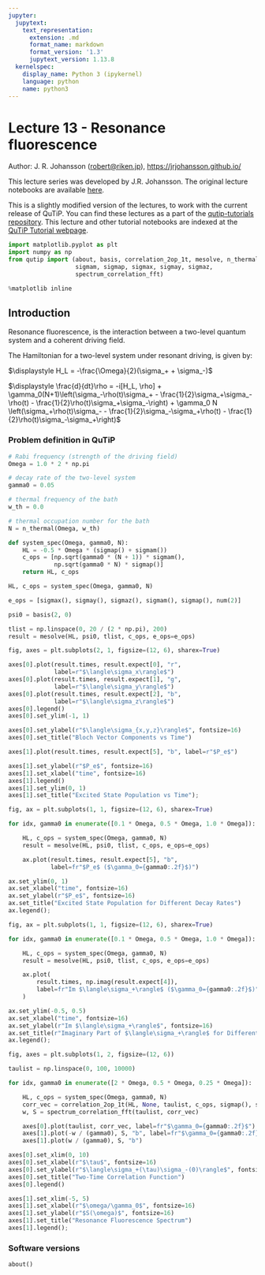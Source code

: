 ```yaml
---
jupyter:
  jupytext:
    text_representation:
      extension: .md
      format_name: markdown
      format_version: '1.3'
      jupytext_version: 1.13.8
  kernelspec:
    display_name: Python 3 (ipykernel)
    language: python
    name: python3
---
```


# Lecture 13 - Resonance fluorescence


Author: J. R. Johansson (robert@riken.jp), https://jrjohansson.github.io/

This lecture series was developed by J.R. Johansson. The original lecture notebooks are available [here](https://github.com/jrjohansson/qutip-lectures).

This is a slightly modified version of the lectures, to work with the current release of QuTiP. You can find these lectures as a part of the [qutip-tutorials repository](https://github.com/qutip/qutip-tutorials). This lecture and other tutorial notebooks are indexed at the [QuTiP Tutorial webpage](https://qutip.org/tutorials.html).

```python
import matplotlib.pyplot as plt
import numpy as np
from qutip import (about, basis, correlation_2op_1t, mesolve, n_thermal, num,
                   sigmam, sigmap, sigmax, sigmay, sigmaz,
                   spectrum_correlation_fft)

%matplotlib inline
```

<!-- #region -->
## Introduction

Resonance fluorescence, is the interaction between a two-level quantum system and a coherent driving field.

The Hamiltonian for a two-level system under resonant driving, is given by:

$\displaystyle H_L = -\frac{\Omega}{2}(\sigma_+ + \sigma_-)$


$\displaystyle \frac{d}{dt}\rho = -i[H_L, \rho] + \gamma_0(N+1)\left(\sigma_-\rho(t)\sigma_+ - \frac{1}{2}\sigma_+\sigma_-\rho(t) - \frac{1}{2}\rho(t)\sigma_+\sigma_-\right) + \gamma_0 N \left(\sigma_+\rho(t)\sigma_- - \frac{1}{2}\sigma_-\sigma_+\rho(t) - \frac{1}{2}\rho(t)\sigma_-\sigma_+\right)$

<!-- #endregion -->

### Problem definition in QuTiP

```python
# Rabi frequency (strength of the driving field)
Omega = 1.0 * 2 * np.pi
```

```python
# decay rate of the two-level system
gamma0 = 0.05

# thermal frequency of the bath
w_th = 0.0

# thermal occupation number for the bath
N = n_thermal(Omega, w_th)
```

```python
def system_spec(Omega, gamma0, N):
    HL = -0.5 * Omega * (sigmap() + sigmam())
    c_ops = [np.sqrt(gamma0 * (N + 1)) * sigmam(),
             np.sqrt(gamma0 * N) * sigmap()]
    return HL, c_ops
```

```python
HL, c_ops = system_spec(Omega, gamma0, N)
```

```python
e_ops = [sigmax(), sigmay(), sigmaz(), sigmam(), sigmap(), num(2)]
```

```python
psi0 = basis(2, 0)
```

```python
tlist = np.linspace(0, 20 / (2 * np.pi), 200)
result = mesolve(HL, psi0, tlist, c_ops, e_ops=e_ops)
```

```python
fig, axes = plt.subplots(2, 1, figsize=(12, 6), sharex=True)

axes[0].plot(result.times, result.expect[0], "r",
             label=r"$\langle\sigma_x\rangle$")
axes[0].plot(result.times, result.expect[1], "g",
             label=r"$\langle\sigma_y\rangle$")
axes[0].plot(result.times, result.expect[2], "b",
             label=r"$\langle\sigma_z\rangle$")
axes[0].legend()
axes[0].set_ylim(-1, 1)

axes[0].set_ylabel(r"$\langle\sigma_{x,y,z}\rangle$", fontsize=16)
axes[0].set_title("Bloch Vector Components vs Time")

axes[1].plot(result.times, result.expect[5], "b", label=r"$P_e$")

axes[1].set_ylabel(r"$P_e$", fontsize=16)
axes[1].set_xlabel("time", fontsize=16)
axes[1].legend()
axes[1].set_ylim(0, 1)
axes[1].set_title("Excited State Population vs Time");
```

```python
fig, ax = plt.subplots(1, 1, figsize=(12, 6), sharex=True)

for idx, gamma0 in enumerate([0.1 * Omega, 0.5 * Omega, 1.0 * Omega]):

    HL, c_ops = system_spec(Omega, gamma0, N)
    result = mesolve(HL, psi0, tlist, c_ops, e_ops=e_ops)

    ax.plot(result.times, result.expect[5], "b",
            label=fr"$P_e$ ($\gamma_0={gamma0:.2f}$)")

ax.set_ylim(0, 1)
ax.set_xlabel("time", fontsize=16)
ax.set_ylabel(r"$P_e$", fontsize=16)
ax.set_title("Excited State Population for Different Decay Rates")
ax.legend();
```

```python
fig, ax = plt.subplots(1, 1, figsize=(12, 6), sharex=True)

for idx, gamma0 in enumerate([0.1 * Omega, 0.5 * Omega, 1.0 * Omega]):

    HL, c_ops = system_spec(Omega, gamma0, N)
    result = mesolve(HL, psi0, tlist, c_ops, e_ops=e_ops)

    ax.plot(
        result.times, np.imag(result.expect[4]),
        label=fr"Im $\langle\sigma_+\rangle$ ($\gamma_0={gamma0:.2f}$)"
    )

ax.set_ylim(-0.5, 0.5)
ax.set_xlabel("time", fontsize=16)
ax.set_ylabel(r"Im $\langle\sigma_+\rangle$", fontsize=16)
ax.set_title(r"Imaginary Part of $\langle\sigma_+\rangle$ for Different Decay Rates")
ax.legend();
```

```python
fig, axes = plt.subplots(1, 2, figsize=(12, 6))

taulist = np.linspace(0, 100, 10000)

for idx, gamma0 in enumerate([2 * Omega, 0.5 * Omega, 0.25 * Omega]):

    HL, c_ops = system_spec(Omega, gamma0, N)
    corr_vec = correlation_2op_1t(HL, None, taulist, c_ops, sigmap(), sigmam())
    w, S = spectrum_correlation_fft(taulist, corr_vec)

    axes[0].plot(taulist, corr_vec, label=fr"$\gamma_0={gamma0:.2f}$")
    axes[1].plot(-w / (gamma0), S, "b", label=fr"$\gamma_0={gamma0:.2f}$")
    axes[1].plot(w / (gamma0), S, "b")

axes[0].set_xlim(0, 10)
axes[0].set_xlabel(r"$\tau$", fontsize=16)
axes[0].set_ylabel(r"$\langle\sigma_+(\tau)\sigma_-(0)\rangle$", fontsize=16)
axes[0].set_title("Two-Time Correlation Function")
axes[0].legend()

axes[1].set_xlim(-5, 5)
axes[1].set_xlabel(r"$\omega/\gamma_0$", fontsize=16)
axes[1].set_ylabel(r"$S(\omega)$", fontsize=16)
axes[1].set_title("Resonance Fluorescence Spectrum")
axes[1].legend();
```

### Software versions

```python
about()
```
